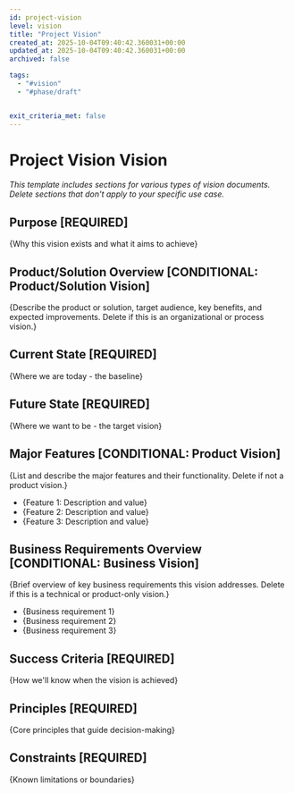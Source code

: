 ```yaml
---
id: project-vision
level: vision
title: "Project Vision"
created_at: 2025-10-04T09:40:42.360031+00:00
updated_at: 2025-10-04T09:40:42.360031+00:00
archived: false

tags:
  - "#vision"
  - "#phase/draft"


exit_criteria_met: false
---
```


# Project Vision Vision

*This template includes sections for various types of vision documents. Delete sections that don't apply to your specific use case.*

## Purpose **[REQUIRED]**

{Why this vision exists and what it aims to achieve}

## Product/Solution Overview **[CONDITIONAL: Product/Solution Vision]**

{Describe the product or solution, target audience, key benefits, and expected improvements. Delete if this is an organizational or process vision.}

## Current State **[REQUIRED]**

{Where we are today - the baseline}

## Future State **[REQUIRED]**

{Where we want to be - the target vision}

## Major Features **[CONDITIONAL: Product Vision]**

{List and describe the major features and their functionality. Delete if not a product vision.}

- {Feature 1: Description and value}
- {Feature 2: Description and value}
- {Feature 3: Description and value}

## Business Requirements Overview **[CONDITIONAL: Business Vision]**

{Brief overview of key business requirements this vision addresses. Delete if this is a technical or product-only vision.}

- {Business requirement 1}
- {Business requirement 2}
- {Business requirement 3}

## Success Criteria **[REQUIRED]**

{How we'll know when the vision is achieved}

## Principles **[REQUIRED]**

{Core principles that guide decision-making}

## Constraints **[REQUIRED]**

{Known limitations or boundaries}